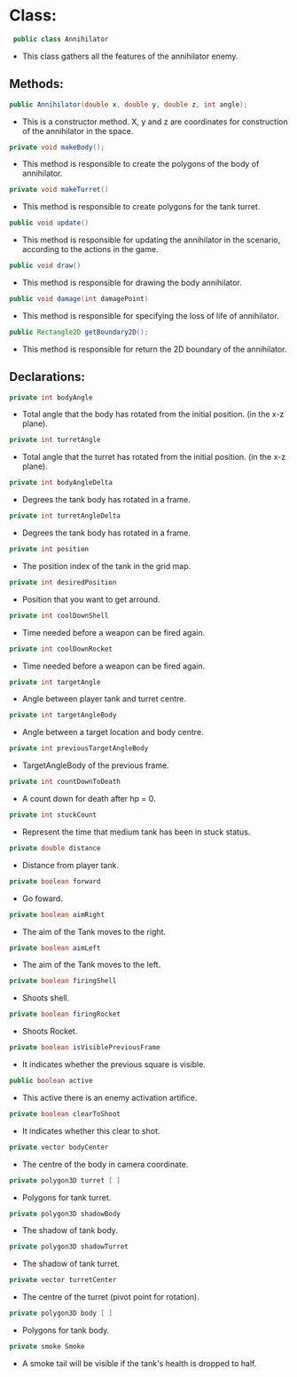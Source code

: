 # Class:

```java
 public class Annihilator
```
* This class gathers all the features of the annihilator enemy.

## Methods:

```java
public Annihilator(double x, double y, double z, int angle);
```
* This is a constructor method. X, y and z are coordinates for construction of the annihilator in the space.

```java
private void makeBody();
```
* This method is responsible to create the polygons of the body of annihilator.

```java
private void makeTurret()
```

* This method is responsible to create polygons for the tank turret.

```java
public void update()
```

* This method is responsible for updating the annihilator in the scenario, according to the actions in the game.

```java
public void draw()
```
* This method is responsible for drawing the body annihilator.

```java
public void damage(int damagePoint)
```

* This method is responsible for specifying the loss of life of annihilator.

```java
public Rectangle2D getBoundary2D();
```

* This method is responsible for return the 2D boundary of the annihilator.

## Declarations:

```java
private int bodyAngle
```
* Total angle that the body has rotated from the initial position. (in the x-z plane).

```java
private int turretAngle
```
* Total angle that the turret has rotated from the initial position. (in the x-z plane).

```java
private int bodyAngleDelta
```
* Degrees the tank body has rotated in a frame.

```java
private int turretAngleDelta
```
* Degrees the tank body has rotated in a frame.

```java
private int position
```
* The position index of the tank in the grid map.

```java
private int desiredPosition
```
* Position that you want to get arround.

```java
private int coolDownShell
```
* Time needed before a weapon can be fired again.

```java
private int coolDownRocket
```
* Time needed before a weapon can be fired again.

```java
private int targetAngle
```
* Angle between player tank and turret centre.

```java
private int targetAngleBody
```
* Angle between a target location and body centre.

```java
private int previousTargetAngleBody
```
* TargetAngleBody of the previous frame.

```java
private int countDownToDeath
```
* A count down for death after hp = 0.

```java
private int stuckCount
```
* Represent the time that medium tank has been in stuck status.

```java
private double distance
```
* Distance from player tank.

```java
private boolean forward
```
* Go foward.

```java
private boolean aimRight
```
* The aim of the Tank moves to the right.

```java
private boolean aimLeft
```
* The aim of the Tank moves to the left.

```java
private boolean firingShell
```
* Shoots shell.

```java
private boolean firingRocket
```
* Shoots Rocket.

```java
private boolean isVisiblePreviousFrame
```
* It indicates whether the previous square is visible.

```java
public boolean active
```
* This active there is an enemy activation artifice.

```java
private boolean clearToShoot
```
* It indicates whether this clear to shot.

```java
private vector bodyCenter
```
* The centre of the body in camera coordinate.

```java
private polygon3D turret [ ]
```
* Polygons for tank turret.

```java
private polygon3D shadowBody
```
* The shadow of tank body.

```java
private polygon3D shadowTurret
```
* The shadow of tank turret.

```java
private vector turretCenter
```
* The centre of the turret (pivot point for rotation).

```java
private polygon3D body [ ]
```
* Polygons for tank body.

```java
private smoke Smoke
```
* A smoke tail will be visible if the tank's health is dropped to half.
